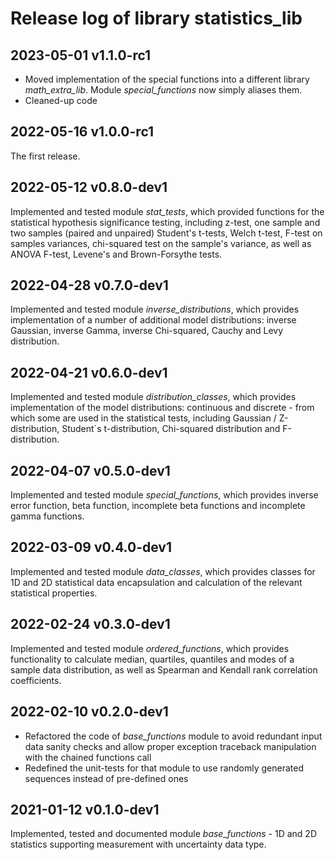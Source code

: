 # Release log of library statistics_lib

## 2023-05-01 v1.1.0-rc1

* Moved implementation of the special functions into a different library *math\_extra\_lib*. Module *special\_functions* now simply aliases them.
* Cleaned-up code

## 2022-05-16 v1.0.0-rc1

The first release.

## 2022-05-12 v0.8.0-dev1

Implemented and tested module *stat_tests*, which provided functions for the statistical hypothesis significance testing, including z-test, one sample and two samples (paired and unpaired) Student's t-tests, Welch t-test, F-test on samples variances, chi-squared test on the sample's variance, as well as ANOVA F-test, Levene's and Brown-Forsythe tests.

## 2022-04-28 v0.7.0-dev1

Implemented and tested module *inverse_distributions*, which provides implementation of a number of additional model distributions: inverse Gaussian, inverse Gamma, inverse Chi-squared, Cauchy and Levy distribution.

## 2022-04-21 v0.6.0-dev1

Implemented and tested module *distribution_classes*, which provides implementation of the model distributions: continuous and discrete - from which some are used in the statistical tests, including Gaussian / Z-distribution, Student`s t-distribution, Chi-squared distribution and F-distribution.

## 2022-04-07 v0.5.0-dev1

Implemented and tested module *special_functions*, which provides inverse error function, beta function, incomplete beta functions and incomplete gamma functions.

## 2022-03-09 v0.4.0-dev1

Implemented and tested module *data_classes*, which provides classes for 1D and 2D statistical data encapsulation and calculation of the relevant statistical properties.

## 2022-02-24 v0.3.0-dev1

Implemented and tested module *ordered_functions*, which provides functionality to calculate median, quartiles, quantiles and modes of a sample data distribution, as well as Spearman and Kendall rank correlation coefficients.

## 2022-02-10 v0.2.0-dev1

* Refactored the code of *base_functions* module to avoid redundant input data sanity checks and allow proper exception traceback manipulation with the chained functions call
* Redefined the unit-tests for that module to use randomly generated sequences instead of pre-defined ones

## 2021-01-12 v0.1.0-dev1

Implemented, tested and documented module *base_functions* - 1D and 2D statistics supporting measurement with uncertainty data type.
